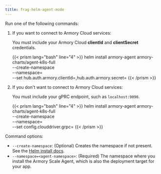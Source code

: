 ```yaml
---
title: frag-helm-agent-mode
---
```


Run one of the following commands:

1. If you want to connect to Armory Cloud services:

   You must include your Armory Cloud **clientId** and **clientSecret** credentials.

   {{< prism lang="bash" line="4" >}}
   helm install armory-agent armory-charts/agent-k8s-full \
   --create-namespace \
   --namespace=<agent-namespace> \
   --set hub.auth.armory.clientId=<your-clientID>,hub.auth.armory.secret=<your-clientSecret>
   {{< /prism >}}


1. If you don't want to connect to Armory Cloud services:

   You must include your gPRC endpoint, such as `localhost:9090`.

   {{< prism lang="bash" line="4" >}}
   helm install armory-agent armory-charts/agent-k8s-full \
   --create-namespace \
   --namespace=<agent-namespace> \
   --set config.clouddriver.grpc=<endpoint>
   {{< /prism >}}


Command options:

- `--create-namespace`: (Optional) Creates the namespace if not present. See the [Helm install docs](https://helm.sh/docs/helm/helm_install/#options).
- `--namespace=<agent-namespace>`: (Required) The namespace where you install the Armory Scale Agent, which is also the deployment target for your app.


